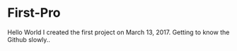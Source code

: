 # First-Pro
Hello World
I created the first project on March 13, 2017.
Getting to know the Github slowly..
